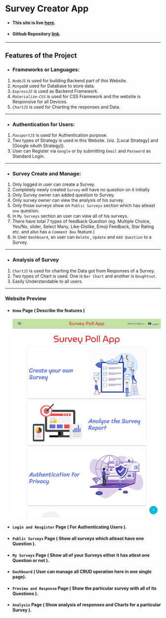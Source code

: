 # Survey Creator App
* #### This site is live [here](https://poll-node.herokuapp.com/).
* #### Github Repository [link](https://github.com/nil1729/poll-app).
---
## Features of the Project 

* ### Frameworks or Languages:
1. *`NodeJS`* is used for building Backend part of this Website.
2. *`MongoDB`* used for Database to store data.
3. *`ExpressJS`*  is used as Backend Framework.
4. *`Materialize-CSS`* is used for CSS Framework and the website is Responsive for all Devices.
5. *`ChartJS`* is used for Charting the responses and Data.
---

* ### Authentication for Users:
1. *`PassportJS`* is used for Authentication purpose.
2. Two types of Strategy is used in this Website. (viz. [Local Strategy] and [Google oAuth Strategy]).
3. User can Register via `Google` or by submitting `Email` and `Password` as Standard Login.
----

* ### Survey Create and Manage:
1. Only logged in user can create a Survey.
2. Completely newly created `Survey` will have no question on it initially
3. Only Survey owner can added question to Survey.
4. Only survey owner can view the analysis of his survey.
5. Only those surveys show on `Public Surveys` section which has atleast `one` question.
6. In `My Surveys` section an user can view all of his surveys.
7. There have total 7 types of feedback Question (eg. Multiple Choice, Yes/No, slider, Select Many, Like-Dislike, Emoji Feedback, Star Rating etc. and also has a `Comment Box` feature.)
8. In User `Dashboard`, an user can `Delete` , `Update` and `Add Question` to a Survey. 
---

* ### Analysis of Survey
1. *`ChartJS`* is used for charting the Data got from Responses of a Survey.
2. Two types of Chart is used. One is `Bar Chart` and another is `Doughtnut`.
3. Easily Understandable to all users.

---
### Website Preview
* #### `Home` Page ( Describe the features )
    <img src="/preview/home.png" >
* #### `Login and Resgister` Page ( For Authenticating Users ).
* #### `Public Surveys` Page ( Show all surveys which atleast have one Question ).
* #### `My Surveys` Page ( Show all of your Surveys either it has atlest one Question or not ).
* #### `Dashboard` ( User can manage all CRUD operation here in one single page).
* #### `Preview and Response` Page ( Show the particular survey with all of its Questions ).
* #### `Analysis` Page ( Show analysis of responses and Charts for a particular Survey ).